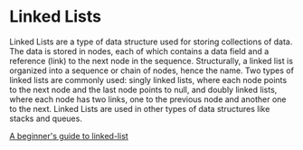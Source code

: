 # Linked Lists

Linked Lists are a type of data structure used for storing collections of data. The data is stored in nodes, each of which contains a data field and a reference (link) to the next node in the sequence. Structurally, a linked list is organized into a sequence or chain of nodes, hence the name. Two types of linked lists are commonly used: singly linked lists, where each node points to the next node and the last node points to null, and doubly linked lists, where each node has two links, one to the previous node and another one to the next. Linked Lists are used in other types of data structures like stacks and queues.

[A beginner's guide to linked-list](https://www.freecodecamp.org/news/how-linked-lists-work/)
